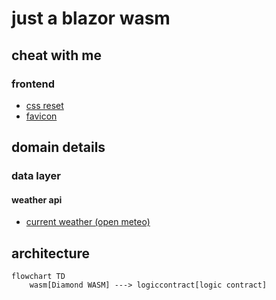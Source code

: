 # just a blazor wasm

## cheat with me

### frontend

- [css reset](https://www.joshwcomeau.com/css/custom-css-reset/)
- [favicon](https://evilmartians.com/chronicles/how-to-favicon-in-2021-six-files-that-fit-most-needs)

## domain details

### data layer

#### weather api

- [current weather (open meteo)](https://open-meteo.com/en/docs?forecast_days=1&timezone=auto&latitude=51.0509&longitude=13.7383&forecast_hours=1&current=temperature_2m,is_day&wind_speed_unit=ms)

## architecture

```mermaid
flowchart TD
    wasm[Diamond WASM] ---> logiccontract[logic contract]
```
